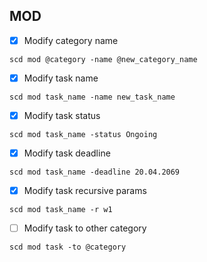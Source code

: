 ## MOD

- [x] Modify category name
```
scd mod @category -name @new_category_name
```
- [x] Modify task name
```
scd mod task_name -name new_task_name
```
- [x] Modify task status
```
scd mod task_name -status Ongoing
```
- [x] Modify task deadline
```
scd mod task_name -deadline 20.04.2069
```
- [x] Modify task recursive params 
```
scd mod task_name -r w1
```
- [ ] Modify task to other category
```
scd mod task -to @category
```

